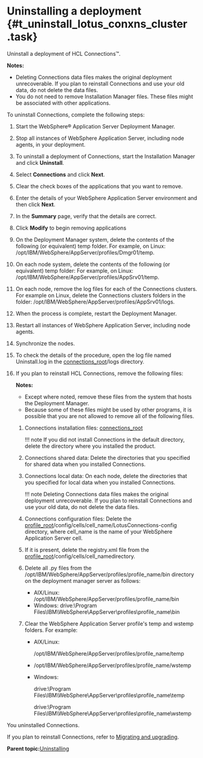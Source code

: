 # Uninstalling a deployment {#t_uninstall_lotus_conxns_cluster .task}

Uninstall a deployment of HCL Connections™.

**Notes:**

-   Deleting Connections data files makes the original deployment unrecoverable. If you plan to reinstall Connections and use your old data, do not delete the data files.
-   You do not need to remove Installation Manager files. These files might be associated with other applications.

To uninstall Connections, complete the following steps:

1.  Start the WebSphere® Application Server Deployment Manager.

2.  Stop all instances of WebSphere Application Server, including node agents, in your deployment.

3.  To uninstall a deployment of Connections, start the Installation Manager and click **Uninstall**.

4.  Select **Connections** and click **Next**.

5.  Clear the check boxes of the applications that you want to remove.

6.  Enter the details of your WebSphere Application Server environment and then click **Next**.

7.  In the **Summary** page, verify that the details are correct.

8.  Click **Modify** to begin removing applications

9.  On the Deployment Manager system, delete the contents of the following \(or equivalent\) temp folder. For example, on Linux: /opt/IBM/WebSphere/AppServer/profiles/Dmgr01/temp.

10. On each node system, delete the contents of the following \(or equivalent\) temp folder: For example, on Linux: /opt/IBM/WebSphere/AppServer/profiles/AppSrv01/temp.

11. On each node, remove the log files for each of the Connections clusters. For example on Linux, delete the Connections clusters folders in the folder: /opt/IBM/WebSphere/AppServer/profiles/AppSrv01/logs.

12. When the process is complete, restart the Deployment Manager.

13. Restart all instances of WebSphere Application Server, including node agents.

14. Synchronize the nodes.

15. To check the details of the procedure, open the log file named Uninstall.log in the [connections\_root](../plan/i_ovr_r_directory_conventions.md)/logs directory.

16. If you plan to reinstall HCL Connections, remove the following files:

    **Notes:**

    -   Except where noted, remove these files from the system that hosts the Deployment Manager.
    -   Because some of these files might be used by other programs, it is possible that you are not allowed to remove all of the following files.
    1.  Connections installation files: [connections\_root](../plan/i_ovr_r_directory_conventions.md)

        !!! note
    If you did not install Connections in the default directory, delete the directory where you installed the product.

    2.  Connections shared data: Delete the directories that you specified for shared data when you installed Connections.

    3.  Connections local data: On each node, delete the directories that you specified for local data when you installed Connections.

        !!! note
    Deleting Connections data files makes the original deployment unrecoverable. If you plan to reinstall Connections and use your old data, do not delete the data files.

    4.  Connections configuration files: Delete the [profile\_root](../plan/i_ovr_r_directory_conventions.md)/config/cells/cell\_name/LotusConnections-config directory, where cell\_name is the name of your WebSphere Application Server cell.

    5.  If it is present, delete the registry.xml file from the [profile\_root](../plan/i_ovr_r_directory_conventions.md)/config/cells/cell\_namedirectory.

    6.  Delete all .py files from the /opt/IBM/WebSphere/AppServer/profiles/profile\_name/bin directory on the deployment manager server as follows:

        -   AIX/Linux: /opt/IBM/WebSphere/AppServer/profiles/profile\_name/bin
        -   Windows: drive:\\Program Files\\IBM\\WebSphere\\AppServer\\profiles\\profile\_name\\bin
    7.  Clear the WebSphere Application Server profile's temp and wstemp folders. For example:

        -   AIX/Linux:

            /opt/IBM/WebSphere/AppServer/profiles/profile\_name/temp

        -   /opt/IBM/WebSphere/AppServer/profiles/profile\_name/wstemp

        -   Windows:

            drive:\\Program Files\\IBM\\WebSphere\\AppServer\\profiles\\profile\_name\\temp

            drive:\\Program Files\\IBM\\WebSphere\\AppServer\\profiles\\profile\_name\\wstemp


You uninstalled Connections.

If you plan to reinstall Connections, refer to [Migrating and upgrading](../migrate/c_upgrade_migrate_overview.md).

**Parent topic:**[Uninstalling](../install/t_uninstall_over.md)

